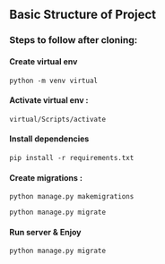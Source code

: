 ## Basic Structure of Project
### Steps to follow after cloning:
#### Create virtual env
```python -m venv virtual```
#### Activate virtual env :
```virtual/Scripts/activate```
#### Install dependencies 
```pip install -r requirements.txt```
#### Create migrations : 
```python manage.py makemigrations```

```python manage.py migrate```
#### Run server & Enjoy
```python manage.py migrate```
